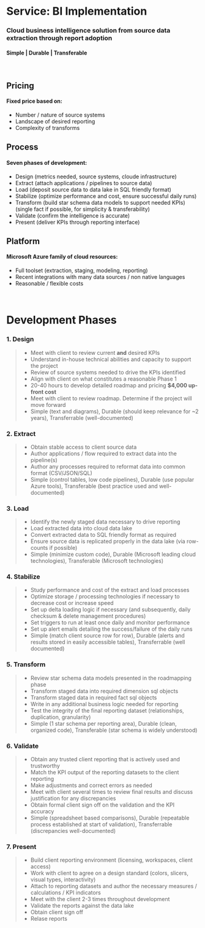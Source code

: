 # Service: BI Implementation
### Cloud business intelligence solution from source data extraction through report adoption
#### Simple | Durable | Transferable
<br>

## Pricing
#### Fixed price based on:
* Number / nature of source systems
* Landscape of desired reporting
* Complexity of transforms

## Process
#### Seven phases of development:
* Design (metrics needed, source systems, cloude infrastructure)
* Extract (attach applications / pipelines to source data)
* Load (deposit source data to data lake in SQL friendly format)
* Stabilize (optimize performance and cost, ensure successful daily runs)
* Transform (build star schema data models to support needed KPIs) (single fact if possible, for simplicity & transferability)
* Validate (confirm the intelligence is accurate)
* Present (deliver KPIs through reporting interface)

## Platform
#### Microsoft Azure family of cloud resources:
* Full toolset (extraction, staging, modeling, reporting)
* Recent integrations with many data sources / non native languages
* Reasonable / flexible costs 
<br> 


# Development Phases
### 1. Design
>* Meet with client to review current **and** desired KPIs
>* Understand in-house technical abilities and capacity to support the project
>* Review of source systems needed to drive the KPIs identified
>* Align with client on what constitutes a reasonable Phase 1
>* 20-40 hours to develop detailed roadmap and pricing **$4,000 up-front cost**
>* Meet with client to review roadmap.  Determine if the project will move forward
>* Simple (text and diagrams), Durable (should keep relevance for ~2 years), Transferrable (well-documented)

### 2. Extract
>* Obtain stable access to client source data
>* Author applications / flow required to extract data into the pipeline(s)
>* Author any processes required to reformat data into common format (CSV/JSON/SQL)
>* Simple (control tables, low code pipelines), Durable (use popular Azure tools), Transferable (best practice used and well-documented)

### 3. Load
>* Identify the newly staged data necessary to drive reporting
>* Load extracted data into cloud data lake
>* Convert extracted data to SQL friendly format as required
>* Ensure source data is replicated properly in the data lake (via row-counts if possible)
>* Simple (minimize custom code), Durable (Microsoft leading cloud technologies), Transferable (Microsoft technologies)

### 4. Stabilize
>* Study performance and cost of the extract and load processes
>* Optimize storage / processing technologies if necessary to decrease cost or increase speed
>* Set up delta loading logic if necessary (and subsequently, daily checksum & delete management procedures)
>* Set triggers to run at least once daily and monitor performance
>* Set up alert emails detailing the success/failure of the daily runs
>* Simple (match client source row for row), Durable (alerts and results stored in easily accessible tables), Transferrable (well documented)

### 5. Transform
>* Review star schema data models presented in the roadmapping phase
>* Transform staged data into required dimension sql objects
>* Transform staged data in required fact sql objects
>* Write in any additional business logic needed for reporting
>* Test the integrity of the final reporting dataset (relationships, duplication, granularity)
>* Simple (1 star schema per reporting area), Durable (clean, organized code), Transferable (star schema is widely understood)

### 6. Validate
>* Obtain any trusted client reporting that is actively used and trustworthy 
>* Match the KPI output of the reporting datasets to the client reporting
>* Make adjustments and correct errors as needed
>* Meet with client several times to review final results and discuss justification for any discrepancies
>* Obtain formal client sign off on the validation and the KPI accuracy
>* Simple (spreadsheet based comparisons), Durable (repeatable process established at start of validation), Transferrable (discrepancies well-documented)

### 7. Present
>* Build client reporting environment (licensing, workspaces, client access)
>* Work with client to agree on a design standard (colors, slicers, visual types, interactivity)
>* Attach to reporting datasets and author the necessary measures / calculations / KPI indicators
>* Meet with the client 2-3 times throughout development
>* Validate the reports against the data lake
>* Obtain client sign off
>* Relase reports